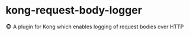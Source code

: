# kong-request-body-logger
:monkey_face: A plugin for Kong which enables logging of request bodies over HTTP
